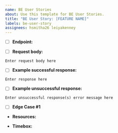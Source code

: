 ```yaml
---
name: BE User Stories
about: Use this template for BE User Stories.
title: "BE User Story: [FEATURE NAME]"
labels: be-user-story
assignees: hsmitha26 leiyakenney
---
```


- [ ] **Endpoint:**

- [ ] **Request body:**
```
Enter request body here
```
- [ ] **Example successful response:**
```
Enter response here
```
- [ ] **Example unsuccessful response:**
```
Enter unsuccessful response(s) error message here
```
- [ ] **Edge Case #1**

* **Resources:**

* **Timebox:**
